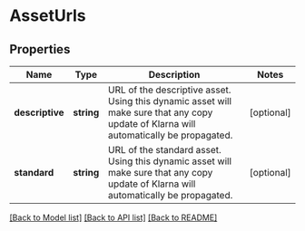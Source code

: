 # AssetUrls

## Properties
Name | Type | Description | Notes
------------ | ------------- | ------------- | -------------
**descriptive** | **string** | URL of the descriptive asset. Using this dynamic asset will make sure that any copy update of Klarna will automatically be propagated. | [optional] 
**standard** | **string** | URL of the standard asset. Using this dynamic asset will make sure that any copy update of Klarna will automatically be propagated. | [optional] 

[[Back to Model list]](../README.md#documentation-for-models) [[Back to API list]](../README.md#documentation-for-api-endpoints) [[Back to README]](../README.md)


